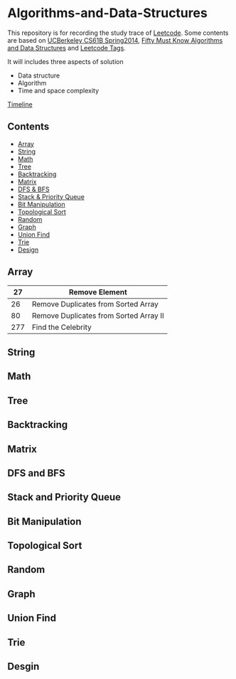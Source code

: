 # Algorithms-and-Data-Structures

This repository is for recording the study trace of [Leetcode](https://leetcode.com/problemset/all/). Some contents are based on [UCBerkeley CS61B Spring2014](https://people.eecs.berkeley.edu/~jrs/61b/), [Fifty Must Know Algorithms and Data Structures](https://github.com/wangzheng0822/algo?from=singlemessage&isappinstalled=0) and [Leetcode Tags](https://cspiration.com/leetcodeClassification#10301).

It will includes three aspects of solution
- Data structure
- Algorithm
- Time and space complexity

[Timeline](https://github.com/MChen9/Algorithms-and-Data-Structures/blob/master/Timeline.md)

## Contents
* [Array](#array)
* [String](#string)
* [Math](#math)
* [Tree](#tree)
* [Backtracking](#backtracking)
* [Matrix](#matrix)
* [DFS & BFS](#dfs-and-bfs)
* [Stack & Priority Queue](#stack-and-priority-queue)
* [Bit Manipulation](#bit-manipulation)
* [Topological Sort](#topological-sort)
* [Random](#random)
* [Graph](#graph)
* [Union Find](#union-find)
* [Trie](#trie)
* [Design](#design)

## Array

27 | Remove Element	
--- | ---
26 | Remove Duplicates from Sorted Array	
80 | Remove Duplicates from Sorted Array II	
277 | Find the Celebrity	

## String

## Math

## Tree

## Backtracking

## Matrix

## DFS and BFS

## Stack and Priority Queue

## Bit Manipulation

## Topological Sort

## Random

## Graph

## Union Find

## Trie

## Desgin
